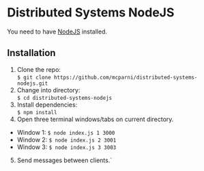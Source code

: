 # Distributed Systems NodeJS
You need to have <a href="https://nodejs.org/en/">NodeJS</a> installed.

## Installation

1. Clone the repo:  
```$ git clone https://github.com/mcparni/distributed-systems-nodejs.git```  
2. Change into directory:  
```$ cd distributed-systems-nodejs```  
3. Install dependencies:  
```$ npm install``` 
4. Open three terminal windows/tabs on current directory.
  * Window 1: ```$ node index.js 1 3000```  
  * Window 2: ```$ node index.js 2 3001```  
  * Window 3: ```$ node index.js 3 3003```
5. Send messages between clients.`  

